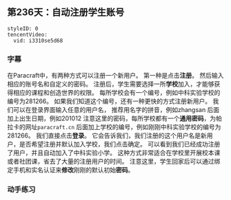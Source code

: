 ## 第236天：自动注册学生账号


```@TencentVideo
styleID: 0
tencentVideo:
  vid: i3310se5d68

```


### 字幕

在Paracraft中，有两种方式可以注册一个新用户。
第一种是点击**注册**。
然后输入相应的账号名和自定义的密码。
注册后，学生需要选择一所**学校**加入，才能够获得相应的课程和创造世界的权限。
每所学校会有一个编号，例如中科实验学校的编号为281266。
如果我们知道这个编号，还有一种更快的方式注册新用户。
我们可以在登录界面输入任意的用户名，
推荐用名字的拼音，例如zhangsan
后面加上出生日期，例如201012
注意这里的密码，每所学校都有一个**通用密码**，为帕拉卡的网址`paracraft.cn`
后面加上学校的编号，例如刚刚中科实验学校的编号为281266。
我们直接点击**登录**。
它会告诉我们，我们注册的这个用户名是新用户，是否希望注册并默认加入学校，我们点击确定。
可以看到我们已经成功注册了用户，并且自动加入了中科实验小学。
这种方式非常适合在学校里开展校本课或者社团课，省去了大量的注册用户的时间。
注意这里，学生回家后可以通过绑定手机和实名认证来**修改**刚刚的默认初始**密码**。


### 动手练习